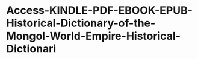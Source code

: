 # Access-KINDLE-PDF-EBOOK-EPUB-Historical-Dictionary-of-the-Mongol-World-Empire-Historical-Dictionari